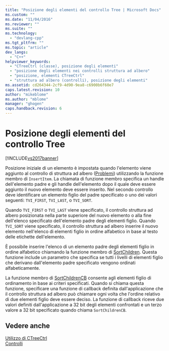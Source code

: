 ```yaml
---
title: "Posizione degli elementi del controllo Tree | Microsoft Docs"
ms.custom: ""
ms.date: "11/04/2016"
ms.reviewer: ""
ms.suite: ""
ms.technology: 
  - "devlang-cpp"
ms.tgt_pltfrm: ""
ms.topic: "article"
dev_langs: 
  - "C++"
helpviewer_keywords: 
  - "CTreeCtrl (classe), posizione degli elementi"
  - "posizione degli elementi nei controlli struttura ad albero"
  - "posizione, elementi CTreeCtrl"
  - "struttura ad albero (controlli), posizione degli elementi"
ms.assetid: cd264344-2cf9-4d90-9ea8-c6900b6f60e7
caps.latest.revision: 10
author: "mikeblome"
ms.author: "mblome"
manager: "ghogen"
caps.handback.revision: 6
---
```

# Posizione degli elementi del controllo Tree
[!INCLUDE[vs2017banner](../assembler/inline/includes/vs2017banner.md)]

Posizione iniziale di un elemento è impostata quando l'elemento viene aggiunto al controllo di struttura ad albero \([Problemi](../mfc/reference/ctreectrl-class.md)\) utilizzando la funzione membro di `InsertItem`.  La chiamata di funzione membro specifica un handle dell'elemento padre e gli handle dell'elemento dopo il quale deve essere aggiunto il nuovo elemento deve essere inserito.  Nel secondo controllo deve identificare un elemento figlio del padre specificato o uno dei valori seguenti: `TVI_FIRST`, `TVI_LAST`, o `TVI_SORT`.  
  
 Quando `TVI_FIRST` o `TVI_LAST` viene specificato, il controllo struttura ad albero posizionata nella parte superiore del nuovo elemento o alla fine dell'elenco specificato dell'elemento padre degli elementi figlio.  Quando `TVI_SORT` viene specificato, il controllo struttura ad albero inserire il nuovo elemento nell'elenco di elementi figlio in ordine alfabetico in base al testo delle etichette dell'elemento.  
  
 È possibile inserire l'elenco di un elemento padre degli elementi figlio in ordine alfabetico chiamando la funzione membro di [SortChildren](../Topic/CTreeCtrl::SortChildren.md).  Questa funzione include un parametro che specifica se tutti i livelli di elementi figlio che derivano dall'elemento padre specificato vengono ordinati alfabeticamente.  
  
 La funzione membro di [SortChildrenCB](../Topic/CTreeCtrl::SortChildrenCB.md) consente agli elementi figlio di ordinamento in base ai criteri specificati.  Quando si chiama questa funzione, specificare una funzione di callback definita dall'applicazione che il controllo struttura ad albero può chiamare ogni volta che l'ordine relativo di due elementi figlio deve essere deciso.  La funzione di callback riceve due valori definiti dall'applicazione a 32 bit degli elementi confrontati e un terzo valore a 32 bit specificato quando chiama `SortChildrenCB`.  
  
## Vedere anche  
 [Utilizzo di CTreeCtrl](../mfc/using-ctreectrl.md)   
 [Controlli](../mfc/controls-mfc.md)
